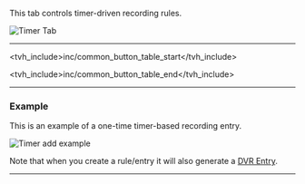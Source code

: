 This tab controls timer-driven recording rules.

![Timer Tab](static/img/doc/dvrtimerec/tab.png)

---

<tvh_include>inc/common_button_table_start</tvh_include>

<tvh_include>inc/common_button_table_end</tvh_include>

---

### Example

This is an example of a one-time timer-based recording entry.

![Timer add example](static/img/doc/dvrtimerec/add.png)

Note that when you create a rule/entry it will also generate a [DVR Entry](class/dvrentry).

---
